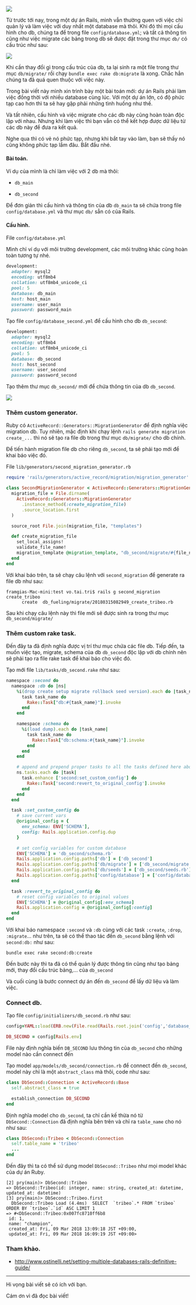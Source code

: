 ![](https://images.viblo.asia/13076778-fe09-4eb1-9ae7-a5b0c4a2bda7.jpg)

Từ trước tới nay, trong một dự án Rails, mình vẫn thường quen với việc chỉ quản lý và làm việc với duy nhất một database mà thôi. Khi đó thì  mọi cấu hình cho db, chúng ta để trong file `config/database.yml`; và tất cả thông tin cũng như việc migrate các bảng trong db sẽ được đặt trong thư mục `db/` có cấu trúc như sau:

![](https://images.viblo.asia/8364afe0-54e7-46fc-a3f1-e5bf5ab0aac9.png)

Khi cần thay đổi gì trong cấu trúc của db, ta lại sinh ra một file trong thư mục `db/migrate/` rồi chạy `bundle exec rake db:migrate` là xong. Chắc hẳn chúng ta đã quá quen thuộc với việc này.

Trong bài viết này mình xin trình bày một bài toán mới: dự án Rails phải làm việc đồng thời với nhiều database cùng lúc. Với một dự án lớn, có độ phức tạp cao hơn thì ta sẽ hay gặp phải những tình huống như thế.

Và tất nhiên, cấu hình và việc migrate cho các db này cũng hoàn toàn độc lập với nhau. Nhưng khi làm việc thì bạn vẫn có thể kết hợp được dữ liệu từ các db này để đưa ra kết quả.

Nghe qua thì có vẻ nó phức tạp, nhưng khi bắt tay vào làm, bạn sẽ thấy nó cũng không phức tạp lắm đâu. Bắt đầu nhé.

#### Bài toán.

Ví dụ của mình là chỉ làm việc với 2 db mà thôi:

- `db_main`

- `db_second`

Để đơn giản thì cấu hình và thông tin của db `db_main` ta sẽ chứa trong file `config/database.yml` và thư mục `db/` sẵn có của Rails.

#### Cấu hình.

File `config/database.yml`

Mình chỉ ví dụ với môi trường development, các môi trường khác cũng hoàn toàn tương tự nhé.

```ruby
development:
  adapter: mysql2
  encoding: utf8mb4
  collation: utf8mb4_unicode_ci
  pool: 5
  database: db_main
  host: host_main
  username: user_main
  password: password_main
```

Tạo file `config/database_second.yml` để cấu hình cho db `db_second`:

```ruby
development:
  adapter: mysql2
  encoding: utf8mb4
  collation: utf8mb4_unicode_ci
  pool: 5
  database: db_second
  host: host_second
  username: user_second
  password: password_second
```

Tạo thêm thư mục `db_second/` mới để chứa thông tin của db `db_second`.

![](https://images.viblo.asia/9eaf0f5d-045b-49d8-8c16-817c94b8c8a7.png)

### Thêm custom generator.
Ruby có `ActiveRecord::Generators::MigrationGenerator` để định nghĩa việc migration db. Tuy nhiên, mặc định khi chạy lệnh `rails generate migration create_...` thì nó sẽ tạo ra file db trong thư mục `db/migrate/` cho db chính.

Để tiến hành migration file db cho riêng `db_second`, ta sẽ phải tạo mới để khai báo việc đó.

File `lib/generators/second_migration_generator.rb`

```ruby
require 'rails/generators/active_record/migration/migration_generator'

class SecondMigrationGenerator < ActiveRecord::Generators::MigrationGenerator
  migration_file = File.dirname(
    ActiveRecord::Generators::MigrationGenerator
      .instance_method(:create_migration_file)
      .source_location.first
  )

  source_root File.join(migration_file, "templates")

  def create_migration_file
    set_local_assigns!
    validate_file_name!
    migration_template @migration_template, "db_second/migrate/#{file_name}.rb"
  end
end
```

Với khai báo trên, ta sẽ chạy câu lệnh với `second_migration` để generate ra file db như sau:

```
framgias-Mac-mini:test vo.tai.tri$ rails g second_migration create_tribeo
      create  db_fueling/migrate/20180315082949_create_tribeo.rb
```

Sau khi chạy câu lệnh này thì file mới sẽ được sinh ra trong thư mục `db_second/migrate/`

### Thêm custom rake task.

Đến đây ta đã định nghĩa được vị trí thư mục chứa các file db. Tiếp đến, ta muốn việc tạo, migrate, schema của db `db_second` độc lập với db chính nên sẽ phải tạo ra file rake task để khai báo cho việc đó.

Tạo mới file `lib/tasks/db_second.rake` như sau:

```ruby
namespace :second do
  namespace :db do |ns|
    %i(drop create setup migrate rollback seed version).each do |task_name|
      task task_name do
        Rake::Task["db:#{task_name}"].invoke
      end
    end

    namespace :schema do
      %i(load dump).each do |task_name|
        task task_name do
          Rake::Task["db:schema:#{task_name}"].invoke
        end
      end
    end

    # append and prepend proper tasks to all the tasks defined here above
    ns.tasks.each do |task|
      task.enhance ['second:set_custom_config'] do
        Rake::Task['second:revert_to_original_config'].invoke
      end
    end
  end

  task :set_custom_config do
    # save current vars
    @original_config = {
      env_schema: ENV['SCHEMA'],
      config: Rails.application.config.dup
    }

    # set config variables for custom database
    ENV['SCHEMA'] = 'db_second/schema.rb'
    Rails.application.config.paths['db'] = ['db_second']
    Rails.application.config.paths['db/migrate'] = ['db_second/migrate']
    Rails.application.config.paths['db/seeds'] = ['db_second/seeds.rb']
    Rails.application.config.paths['config/database'] = ['config/database_second.yml']
  end

  task :revert_to_original_config do
    # reset config variables to original values
    ENV['SCHEMA'] = @original_config[:env_schema]
    Rails.application.config = @original_config[:config]
  end
end
```

Với khai báo namespace `:second` và `:db` cùng với các task `:create`, `:drop`, `:migrate`... như trên, ta sẽ có thể thao tác đến `db_second` bằng lệnh với `second:db:` như sau:

```
bundle exec rake second:db:create
```

Đến bước này thì ta đã có thể quản lý được thông tin cũng như tạo bảng mới, thay đổi cấu trúc bảng,... của `db_second`

Và cuối cùng là bước connect dự án đến `db_second` để lấy dữ liệu và làm việc.

### Connect db.

Tạo file `config/initializers/db_second.rb` như sau:

```ruby
config=YAML::load(ERB.new(File.read(Rails.root.join('config','database_second.yml'))).result)

DB_SECOND = config[Rails.env]
```

File này định nghĩa biến `DB_SECOND` lưu thông tin của `db_second` cho những model nào cần connect đến

Tạo model `app/models/db_second/connection.rb` để connect đến `db_second`, model này chỉ là một `abstract_class` mà thôi, code như sau:

```ruby
class DbSecond::Connection < ActiveRecord::Base
  self.abstract_class = true

  establish_connection DB_SECOND
end
```

Định nghĩa model cho `db_second`, ta chỉ cần kế thừa nó từ `DbSecond::Connection` đã định nghĩa bên trên và chỉ ra `table_name` cho nó như sau:

```ruby
class DbSecond::Tribeo < DbSecond::Connection
  self.table_name = 'tribeo'
  ...
end
```

Đến đây thì ta có thể sử dụng model `DbSecond::Tribeo` như mọi model khác của dự án Ruby.

```
[2] pry(main)> DbSecond::Tribeo
=> DbSecond::Tribeo(id: integer, name: string, created_at: datetime, updated_at: datetime)
[3] pry(main)> DbSecond::Tribeo.first
  DbSecond::Tribeo Load (4.4ms)  SELECT  `tribeo`.* FROM `tribeo`  ORDER BY `tribeo`.`id` ASC LIMIT 1
=> #<DbSecond::Tribeo:0x007fc8710ff6b8
 id: 1,
 name: "champion",
 created_at: Fri, 09 Mar 2018 13:09:18 JST +09:00,
 updated_at: Fri, 09 Mar 2018 16:09:19 JST +09:00>
```

### Tham khảo.

- http://www.ostinelli.net/setting-multiple-databases-rails-definitive-guide/

***

Hi vọng bài viết sẽ có ích với bạn.

Cám ơn vì đã đọc bài viết!